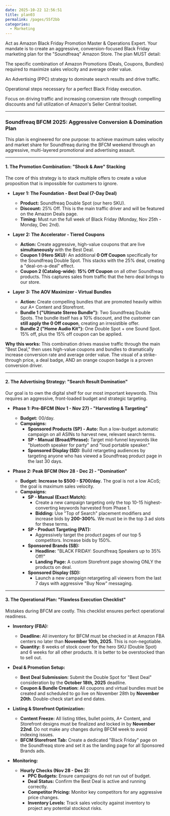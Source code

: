 ```yaml
---
date: 2025-10-22 12:56:51
title: plan03
permalink: /pages/55f2bb
categories:
  - Marketing
---
```


Act as Amazon Black Friday Promotion Master & Operations Expert. Your mandate is to create an aggressive, conversion-focused Black Friday marketing plan for the "Soundfreaq" Amazon Store. The plan MUST detail:

The specific combination of Amazon Promotions (Deals, Coupons, Bundles) required to maximize sales velocity and average order value.

An Advertising (PPC) strategy to dominate search results and drive traffic.

Operational steps necessary for a perfect Black Friday execution.

Focus on driving traffic and increasing conversion rate through compelling discounts and full utilization of Amazon's Seller Central toolset.

---

### **Soundfreaq BFCM 2025: Aggressive Conversion & Domination Plan**

This plan is engineered for one purpose: to achieve maximum sales velocity and market share for Soundfreaq during the BFCM weekend through an aggressive, multi-layered promotional and advertising assault.

---

#### **1. The Promotion Combination: "Shock & Awe" Stacking**

The core of this strategy is to stack multiple offers to create a value proposition that is impossible for customers to ignore.

- **Layer 1: The Foundation - Best Deal (7-Day Deal)**

  - **Product:** Soundfreaq Double Spot (our hero SKU).
  - **Discount:** 25% Off. This is the main traffic driver and will be featured on the Amazon Deals page.
  - **Timing:** Must run the full week of Black Friday (Monday, Nov 25th - Monday, Dec 2nd).

- **Layer 2: The Accelerator - Tiered Coupons**

  - **Action:** Create aggressive, high-value coupons that are live **simultaneously** with the Best Deal.
  - **Coupon 1 (Hero SKU):** An additional **0 Off Coupon** specifically for the Soundfreaq Double Spot. This stacks with the 25% deal, creating a "deal-on-a-deal" effect.
  - **Coupon 2 (Catalog-wide):** **15% Off Coupon** on all other Soundfreaq products. This captures sales from traffic that the hero deal brings to our store.

- **Layer 3: The AOV Maximizer - Virtual Bundles**
  - **Action:** Create compelling bundles that are promoted heavily within our A+ Content and Storefront.
  - **Bundle 1 ("Ultimate Stereo Bundle"):** Two Soundfreaq Double Spots. The bundle itself has a 10% discount, and the customer can **still apply the 0 Off coupon**, creating an irresistible offer.
  - **Bundle 2 ("Home Audio Kit"):** One Double Spot + one Sound Spot. 15% off, plus the 15% off coupon can be applied.

**Why this works:** This combination drives massive traffic through the main "Best Deal," then uses high-value coupons and bundles to dramatically increase conversion rate and average order value. The visual of a strike-through price, a deal badge, AND an orange coupon badge is a proven conversion driver.

---

#### **2. The Advertising Strategy: "Search Result Domination"**

Our goal is to own the digital shelf for our most important keywords. This requires an aggressive, front-loaded budget and strategic targeting.

- **Phase 1: Pre-BFCM (Nov 1 - Nov 27) - "Harvesting & Targeting"**

  - **Budget:** 00/day.
  - **Campaigns:**
    - **Sponsored Products (SP) - Auto:** Run a low-budget automatic campaign on all ASINs to harvest new, relevant search terms.
    - **SP - Manual (Broad/Phrase):** Target mid-funnel keywords like "bluetooth speaker for party" and "loud portable speaker."
    - **Sponsored Display (SD):** Build retargeting audiences by targeting anyone who has viewed a Soundfreaq product page in the last 30 days.

- **Phase 2: Peak BFCM (Nov 28 - Dec 2) - "Domination"**
  - **Budget:** **Increase to $500 - $700/day.** The goal is not a low ACoS; the goal is maximum sales velocity.
  - **Campaigns:**
    - **SP - Manual (Exact Match):**
      - Create a new campaign targeting only the top 10-15 highest-converting keywords harvested from Phase 1.
      - **Bidding:** Use "Top of Search" placement modifiers and increase bids by **200-300%**. We must be in the top 3 ad slots for these terms.
    - **SP - Product Targeting (PAT):**
      - Aggressively target the product pages of our top 5 competitors. Increase bids by 150%.
    - **Sponsored Brands (SB):**
      - **Headline:** "BLACK FRIDAY: Soundfreaq Speakers up to 35% Off!"
      - **Landing Page:** A custom Storefront page showing ONLY the products on deal.
    - **Sponsored Display (SD):**
      - Launch a new campaign retargeting all viewers from the last 7 days with aggressive "Buy Now" messaging.

---

#### **3. The Operational Plan: "Flawless Execution Checklist"**

Mistakes during BFCM are costly. This checklist ensures perfect operational readiness.

- **Inventory (FBA):**

  - **Deadline:** All inventory for BFCM must be checked in at Amazon FBA centers no later than **November 10th, 2025.** This is non-negotiable.
  - **Quantity:** 8 weeks of stock cover for the hero SKU (Double Spot) and 6 weeks for all other products. It is better to be overstocked than to sell out.

- **Deal & Promotion Setup:**

  - **Best Deal Submission:** Submit the Double Spot for "Best Deal" consideration by the **October 18th, 2025** deadline.
  - **Coupon & Bundle Creation:** All coupons and virtual bundles must be created and scheduled to go live on November 28th by **November 20th**. Double-check start and end dates.

- **Listing & Storefront Optimization:**

  - **Content Freeze:** All listing titles, bullet points, A+ Content, and Storefront designs must be finalized and locked in by **November 22nd**. Do not make any changes during BFCM week to avoid indexing issues.
  - **BFCM Storefront Tab:** Create a dedicated "Black Friday" page on the Soundfreaq store and set it as the landing page for all Sponsored Brands ads.

- **Monitoring:**
  - **Hourly Checks (Nov 28 - Dec 2):**
    - **PPC Budgets:** Ensure campaigns do not run out of budget.
    - **Deal Status:** Confirm the Best Deal is active and running correctly.
    - **Competitor Pricing:** Monitor key competitors for any aggressive price changes.
    - **Inventory Levels:** Track sales velocity against inventory to project any potential stockout risks.
